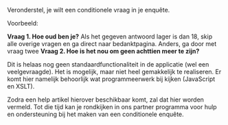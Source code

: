 Veronderstel, je wilt een conditionele vraag in je enquête.

Voorbeeld:

**Vraag 1. Hoe oud ben je?**
 Als het gegeven antwoord lager is dan 18, skip alle overige vragen en
ga direct naar bedanktpagina. Anders, ga door met vraag twee
**Vraag 2. Hoe is het nou om geen achttien meer te zijn?**

Dit is helaas nog geen standaardfunctionaliteit in de applicatie (wel
een veelgevraagde). Het is mogelijk, maar niet heel gemakkelijk te
realiseren. Er komt hier namelijk behoorlijk wat programmeerwerk bij
kijken (JavaScript en XSLT).

Zodra een help artikel hierover beschikbaar komt, zal dat hier worden
vermeld. Tot die tijd kan je rondkijken in ons partner programma voor
hulp en ondersteuning bij het maken van een conditionele enquête.
